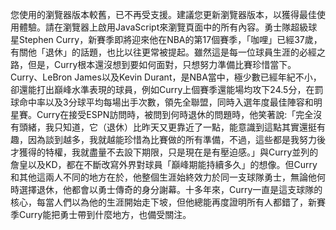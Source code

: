 您使用的瀏覽器版本較舊，已不再受支援。建議您更新瀏覽器版本，以獲得最佳使用體驗。請在瀏覽器上啟用JavaScript來瀏覽頁面中的所有內容。勇士隊超級球星Stephen Curry，新賽季即將迎來他在NBA的第17個賽季，「咖哩」已經37歲，有關他「退休」的話題，也比以往更常被提起。雖然這是每一位球員生涯的必經之路，但是，Curry根本還沒想到要如何面對，只想努力準備比賽珍惜當下。Curry、LeBron James以及Kevin Durant，是NBA當中，極少數已經年紀不小，卻還能打出巔峰水準表現的球員，例如Curry上個賽季還能場均攻下24.5分，在罰球命中率以及3分球平均每場出手次數，領先全聯盟，同時入選年度最佳陣容和明星賽。Curry在接受ESPN訪問時，被問到何時退休的問題時，他笑著說:「完全沒有頭緒，我只知道，它（退休）比昨天又更靠近了一點，能意識到這點其實還挺有趣，因為談到越多，我就越能珍惜為比賽做的所有準備，不過，這些都是我努力後才獲得的特權，我就盡量不去設下期限，只是現在是有壓迫感。」與Curry並列的詹皇以及KD，都在不斷改寫外界對球員「巔峰期能持續多久」的想像。但Curry和其他這兩人不同的地方在於，他整個生涯始終效力於同一支球隊勇士，無論他何時選擇退休，他都會以勇士傳奇的身分謝幕。十多年來，Curry一直是這支球隊的核心，每當人們以為他的生涯開始走下坡，但他總能再度證明所有人都錯了，新賽季Curry能把勇士帶到什麼地方，也備受關注。